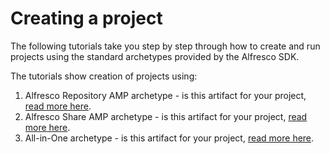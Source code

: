 # Creating a project

The following tutorials take you step by step through how to create and run projects using the standard archetypes provided by the Alfresco SDK.

The tutorials show creation of projects using:

1.  Alfresco Repository AMP archetype - is this artifact for your project, [read more here](alfresco-sdk-archetypes-repo-amp.md).
2.  Alfresco Share AMP archetype - is this artifact for your project, [read more here](alfresco-sdk-archetypes-share-amp.md).
3.  All-in-One archetype - is this artifact for your project, [read more here](alfresco-sdk-archetypes-aio.md).

